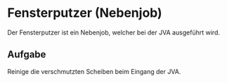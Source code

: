 # Fensterputzer (Nebenjob)
Der Fensterputzer ist ein Nebenjob, welcher bei der JVA ausgeführt wird.

## Aufgabe
Reinige die verschmutzten Scheiben beim Eingang der JVA.